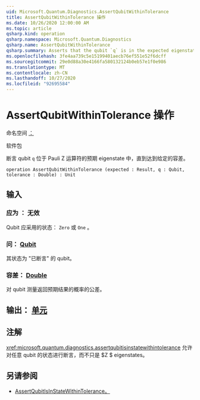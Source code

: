```yaml
---
uid: Microsoft.Quantum.Diagnostics.AssertQubitWithinTolerance
title: AssertQubitWithinTolerance 操作
ms.date: 10/26/2020 12:00:00 AM
ms.topic: article
qsharp.kind: operation
qsharp.namespace: Microsoft.Quantum.Diagnostics
qsharp.name: AssertQubitWithinTolerance
qsharp.summary: Asserts that the qubit `q` is in the expected eigenstate of the Pauli Z operator up to a given tolerance.
ms.openlocfilehash: 3fe4aa739c5e15199401aecb76ef551e52f6dcff
ms.sourcegitcommit: 29e0d88a30e4166fa580132124b0eb57e1f0e986
ms.translationtype: MT
ms.contentlocale: zh-CN
ms.lasthandoff: 10/27/2020
ms.locfileid: "92695584"
---
```

# <a name="assertqubitwithintolerance-operation"></a>AssertQubitWithinTolerance 操作

命名空间 [：](xref:Microsoft.Quantum.Diagnostics)

软件包 [](https://nuget.org/packages/)


断言 qubit `q` 位于 Pauli Z 运算符的预期 eigenstate 中，直到达到给定的容差。

```qsharp
operation AssertQubitWithinTolerance (expected : Result, q : Qubit, tolerance : Double) : Unit
```


## <a name="input"></a>输入

### <a name="expected--__invalidresult__"></a>应为 __： <Result> 无效__

Qubit 应采用的状态： `Zero` 或 `One` 。


### <a name="q--qubit"></a>问： [Qubit](xref:microsoft.quantum.lang-ref.qubit)

其状态为 "已断言" 的 qubit。


### <a name="tolerance--double"></a>容差： [Double](xref:microsoft.quantum.lang-ref.double)

对 qubit 测量返回预期结果的概率的公差。



## <a name="output--unit"></a>输出： [单元](xref:microsoft.quantum.lang-ref.unit)



## <a name="remarks"></a>注解

<xref:microsoft.quantum.diagnostics.assertqubitisinstatewithintolerance> 允许对任意 qubit 的状态进行断言，而不只是 $Z $ eigenstates。

## <a name="see-also"></a>另请参阅

- [AssertQubitIsInStateWithinTolerance。](xref:Microsoft.Quantum.Diagnostics.AssertQubitIsInStateWithinTolerance)